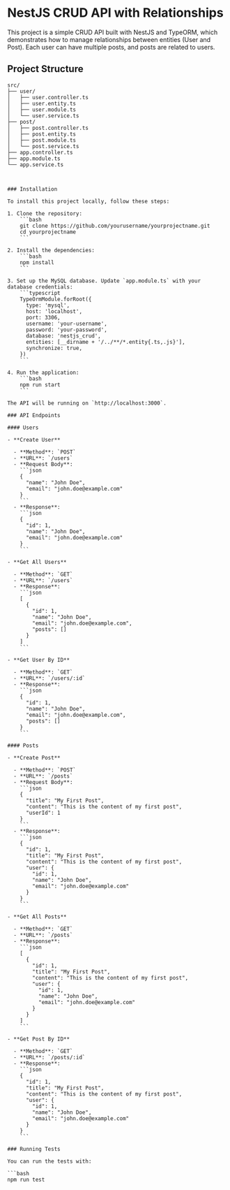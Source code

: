 # NestJS CRUD API with Relationships

This project is a simple CRUD API built with NestJS and TypeORM, which demonstrates how to manage relationships between entities (User and Post). Each user can have multiple posts, and posts are related to users.

## Project Structure

```plaintext
src/
├── user/
│   ├── user.controller.ts
│   ├── user.entity.ts
│   ├── user.module.ts
│   └── user.service.ts
├── post/
│   ├── post.controller.ts
│   ├── post.entity.ts
│   ├── post.module.ts
│   └── post.service.ts
├── app.controller.ts
├── app.module.ts
└── app.service.ts



### Installation

To install this project locally, follow these steps:

1. Clone the repository:
    ```bash
    git clone https://github.com/yourusername/yourprojectname.git
    cd yourprojectname
    ```

2. Install the dependencies:
    ```bash
    npm install
    ```

3. Set up the MySQL database. Update `app.module.ts` with your database credentials:
    ```typescript
    TypeOrmModule.forRoot({
      type: 'mysql',
      host: 'localhost',
      port: 3306,
      username: 'your-username',
      password: 'your-password',
      database: 'nestjs_crud',
      entities: [__dirname + '/../**/*.entity{.ts,.js}'],
      synchronize: true,
    })
    ```

4. Run the application:
    ```bash
    npm run start
    ```

The API will be running on `http://localhost:3000`.

### API Endpoints

#### Users

- **Create User**

  - **Method**: `POST`
  - **URL**: `/users`
  - **Request Body**:
    ```json
    {
      "name": "John Doe",
      "email": "john.doe@example.com"
    }
    ```
  - **Response**:
    ```json
    {
      "id": 1,
      "name": "John Doe",
      "email": "john.doe@example.com"
    }
    ```

- **Get All Users**

  - **Method**: `GET`
  - **URL**: `/users`
  - **Response**:
    ```json
    [
      {
        "id": 1,
        "name": "John Doe",
        "email": "john.doe@example.com",
        "posts": []
      }
    ]
    ```

- **Get User By ID**

  - **Method**: `GET`
  - **URL**: `/users/:id`
  - **Response**:
    ```json
    {
      "id": 1,
      "name": "John Doe",
      "email": "john.doe@example.com",
      "posts": []
    }
    ```

#### Posts

- **Create Post**

  - **Method**: `POST`
  - **URL**: `/posts`
  - **Request Body**:
    ```json
    {
      "title": "My First Post",
      "content": "This is the content of my first post",
      "userId": 1
    }
    ```
  - **Response**:
    ```json
    {
      "id": 1,
      "title": "My First Post",
      "content": "This is the content of my first post",
      "user": {
        "id": 1,
        "name": "John Doe",
        "email": "john.doe@example.com"
      }
    }
    ```

- **Get All Posts**

  - **Method**: `GET`
  - **URL**: `/posts`
  - **Response**:
    ```json
    [
      {
        "id": 1,
        "title": "My First Post",
        "content": "This is the content of my first post",
        "user": {
          "id": 1,
          "name": "John Doe",
          "email": "john.doe@example.com"
        }
      }
    ]
    ```

- **Get Post By ID**

  - **Method**: `GET`
  - **URL**: `/posts/:id`
  - **Response**:
    ```json
    {
      "id": 1,
      "title": "My First Post",
      "content": "This is the content of my first post",
      "user": {
        "id": 1,
        "name": "John Doe",
        "email": "john.doe@example.com"
      }
    }
    ```

### Running Tests

You can run the tests with:

```bash
npm run test
